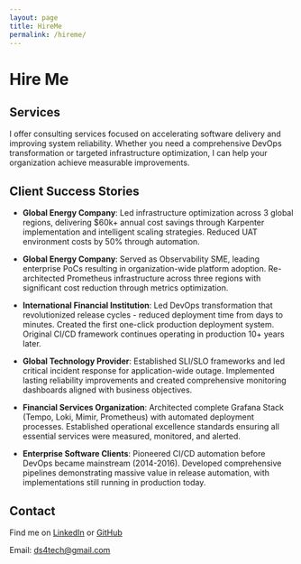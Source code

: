 ```yaml
---
layout: page
title: HireMe
permalink: /hireme/
---
```


# Hire Me

## Services

I offer consulting services focused on accelerating software delivery and improving system reliability. Whether you need a comprehensive DevOps transformation or targeted infrastructure optimization, I can help your organization achieve measurable improvements.

## Client Success Stories

* **Global Energy Company**: Led infrastructure optimization across 3 global regions, delivering $60k+ annual cost savings through Karpenter implementation and intelligent scaling strategies. Reduced UAT environment costs by 50% through automation.

* **Global Energy Company**: Served as Observability SME, leading enterprise PoCs resulting in organization-wide platform adoption. Re-architected Prometheus infrastructure across three regions with significant cost reduction through metrics optimization.

* **International Financial Institution**: Led DevOps transformation that revolutionized release cycles - reduced deployment time from days to minutes. Created the first one-click production deployment system. Original CI/CD framework continues operating in production 10+ years later.

* **Global Technology Provider**: Established SLI/SLO frameworks and led critical incident response for application-wide outage. Implemented lasting reliability improvements and created comprehensive monitoring dashboards aligned with business objectives.

* **Financial Services Organization**: Architected complete Grafana Stack (Tempo, Loki, Mimir, Prometheus) with automated deployment processes. Established operational excellence standards ensuring all essential services were measured, monitored, and alerted.

* **Enterprise Software Clients**: Pioneered CI/CD automation before DevOps became mainstream (2014-2016). Developed comprehensive pipelines demonstrating massive value in release automation, with implementations still running in production today.


## Contact

Find me on [LinkedIn](https://www.linkedin.com/in/mat-szymczyk/) or [GitHub](https://github.com/ds4tech)

Email: ds4tech@gmail.com
